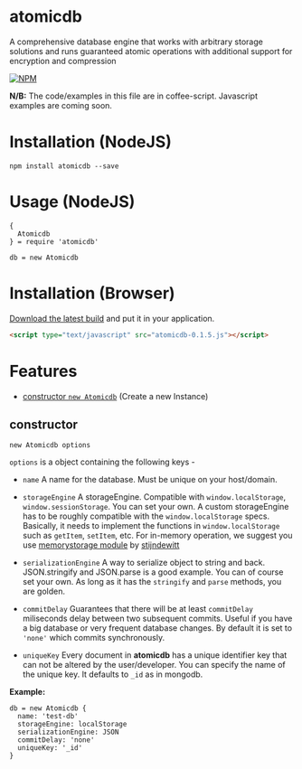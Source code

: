 # atomicdb
A comprehensive database engine that works with arbitrary storage solutions and runs guaranteed atomic operations with additional support for encryption and compression

[![NPM](https://nodei.co/npm/atomicdb.png?compact=true)](https://npmjs.org/package/atomicdb)

**N/B:** The code/examples in this file are in coffee-script. <!-- [Click here for the JavaScript Version](README-js.md) (coming soon)--> Javascript examples are coming soon.

# Installation (NodeJS)

```
npm install atomicdb --save
```

# Usage (NodeJS)
```coffee-script
{
  Atomicdb
} = require 'atomicdb'

db = new Atomicdb
```

<!-- Browser Area Start -->
# Installation (Browser)

[Download the latest build](https://github.com/iShafayet/atomicdb/blob/master/dist/browser/atomicdb-0.1.5.js) and put it in your application.

```html
<script type="text/javascript" src="atomicdb-0.1.5.js"></script>
```
<!-- Browser Area End -->

# Features

* [constructor `new Atomicdb`](#constructor) (Create a new Instance)


## constructor
`new Atomicdb options`

`options` is a object containing the following keys - 

* `name` A name for the database. Must be unique on your host/domain.

* `storageEngine` A storageEngine. Compatible with `window.localStorage`, `window.sessionStorage`. You can set your own. A custom storageEngine has to be roughly compatible with the `window.localStorage` specs. Basically, it needs to implement the functions in `window.localStorage` such as `getItem`, `setItem`, etc. For in-memory operation, we suggest you use [memorystorage module](https://www.npmjs.com/package/memorystorage) by [stijndewitt](https://www.npmjs.com/~stijndewitt)

* `serializationEngine` A way to serialize object to string and back. JSON.stringify and JSON.parse is a good example. You can of course set your own. As long as it has the `stringify` and `parse` methods, you are golden.

* `commitDelay` Guarantees that there will be at least `commitDelay` miliseconds delay between two subsequent commits. Useful if you have a big database or very frequent database changes. By default it is set to `'none'` which commits synchronously.

* `uniqueKey` Every document in **atomicdb** has a unique identifier key that can not be altered by the user/developer. You can specify the name of the unique key. It defaults to `_id` as in mongodb.

**Example:**
```coffee-script
db = new Atomicdb {
  name: 'test-db'
  storageEngine: localStorage
  serializationEngine: JSON
  commitDelay: 'none'
  uniqueKey: '_id'
}
```

